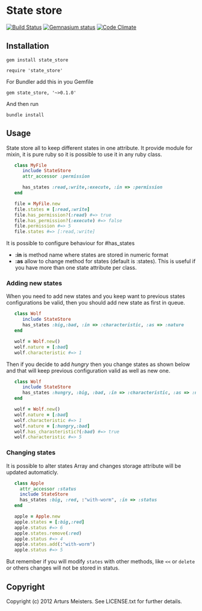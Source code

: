 # State store
[![Build Status](https://secure.travis-ci.org/kalifs/state_store.png?branch=master)](http://travis-ci.org/kalifs/state_store)
[![Gemnasium status](https://gemnasium.com/kalifs/state_store.png)](https://gemnasium.com/kalifs/state_store)
[![Code Climate](https://codeclimate.com/badge.png)](https://codeclimate.com/github/kalifs/state_store)

## Installation

`gem install state_store`

`require 'state_store'`

For Bundler add this in you Gemfile

`gem state_store, '~>0.1.0'`

And then run

`bundle install`

## Usage

State store all to keep different states in one attribute.
It provide module for mixin, it is pure ruby so it is possible to use it in any ruby class.
 
```ruby
   class MyFile
      include StateStore
      attr_accessor :permission

      has_states :read,:write,:execute, :in => :permission
   end

   file = MyFile.new
   file.states = [:read,:write]
   file.has_permission?(:read) #=> true
   file.has_permission?(:execute) #=> false
   file.permission #=> 5
   file.states #=> [:read,:write]
```

It is possible to configure behaviour for #has_states

* **:in** is method name where states are stored in numeric format
* **:as** allow to change method for states (default is :states). This is useful if you have more than one state attribute per class.

### Adding new states

When you need to add new states and you keep want to previous states configurations be valid, then you should add new state as first in queue.

```ruby 
   class Wolf
      include StateStore
      has_states :big,:bad, :in => :characteristic, :as => :nature
   end

   wolf = Wolf.new()
   wolf.nature = [:bad]
   wolf.characteristic #=> 1

```

Then if you decide to add _hungry_ then you change states as shown below and that will keep previous configuration valid as well as new one.

```ruby
   class Wolf
      include StateStore
      has_states :hungry, :big, :bad, :in => :characteristic, :as => :nature
   end

   wolf = Wolf.new()
   wolf.nature = [:bad]
   wolf.characteristic #=> 1
   wolf.nature = [:hungry,:bad]
   wolf.has_charasteristic?(:bad) #=> true
   wolf.characteristic #=> 5   
```

### Changing states

It is possible to alter states Array and changes storage attribute will be updated automaticly.

```ruby
   class Apple
     attr_accessor :status
     include StateStore
     has_states :big, :red, :"with-worm", :in => :status
   end

   apple = Apple.new
   apple.states = [:big,:red]
   apple.status #=> 6
   apple.states.remove(:red)
   apple.status #=> 4
   apple.states.add(:"with-worm")
   apple.status #=> 5
```

But remember if you will modify `states` with other methods, like `<<` or `delete` or others changes will not be stored in status. 


## Copyright

Copyright (c) 2012 Arturs Meisters. See LICENSE.txt for
further details.

